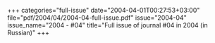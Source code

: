 +++
categories="full-issue"
date="2004-04-01T00:27:53+03:00"
file="pdf/2004/04/2004-04-full-issue.pdf"
issue="2004-04"
issue_name="2004 - #04"
title="Full issue of journal #04 in 2004 (in Russian)"
+++
